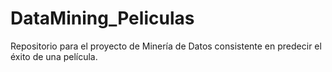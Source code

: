 # DataMining_Peliculas
Repositorio para el proyecto de Minería de Datos consistente en predecir el éxito de una película.
